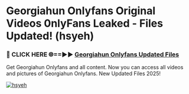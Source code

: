 # Georgiahun Onlyfans Original Videos 0nlyFans Leaked - Files Updated! (hsyeh)

<h3>🔴 CLICK HERE 🌐==►► <a href="https://tinyurl.com/2m67pmp6" rel="nofollow">Georgiahun Onlyfans Updated Files</a></h3>

Get Georgiahun Onlyfans and all content. Now you can access all videos and pictures of Georgiahun Onlyfans. New Updated Files 2025!

[![hsyeh](https://i.imgur.com/H4QAA4z.gif)](https://tinyurl.com/2m67pmp6)